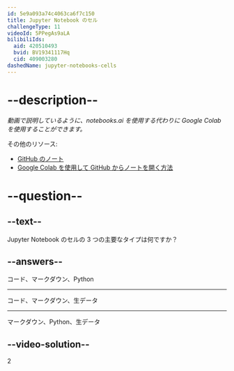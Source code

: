```yaml
---
id: 5e9a093a74c4063ca6f7c150
title: Jupyter Notebook のセル
challengeType: 11
videoId: 5PPegAs9aLA
bilibiliIds:
  aid: 420510493
  bvid: BV19341117Hq
  cid: 409003280
dashedName: jupyter-notebooks-cells
---
```


# --description--

*動画で説明しているように、notebooks.ai を使用する代わりに Google Colab を使用することができます。*

その他のリソース:

-   [GitHub のノート](https://github.com/ine-rmotr-curriculum/ds-content-interactive-jupyterlab-tutorial)
-   [Google Colab を使用して GitHub からノートを開く方法](https://colab.research.google.com/github/googlecolab/colabtools/blob/master/notebooks/colab-github-demo.ipynb)

# --question--

## --text--

Jupyter Notebook のセルの 3 つの主要なタイプは何ですか？

## --answers--

コード、マークダウン、Python

---

コード、マークダウン、生データ

---

マークダウン、Python、生データ

## --video-solution--

2
